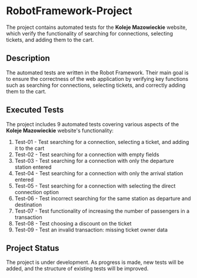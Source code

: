 # RobotFramework-Project

The project contains automated tests for the **Koleje Mazowieckie** website, which verify the functionality of searching for connections, selecting tickets, and adding them to the cart.

## Description

The automated tests are written in the Robot Framework. Their main goal is to ensure the correctness of the web application by verifying key functions such as searching for connections, selecting tickets, and correctly adding them to the cart.

## Executed Tests

The project includes 9 automated tests covering various aspects of the **Koleje Mazowieckie** website's functionality:

1. Test-01 - Test searching for a connection, selecting a ticket, and adding it to the cart
2. Test-02 - Test searching for a connection with empty fields
3. Test-03 - Test searching for a connection with only the departure station entered
4. Test-04 - Test searching for a connection with only the arrival station entered
5. Test-05 - Test searching for a connection with selecting the direct connection option
6. Test-06 - Test incorrect searching for the same station as departure and destination
7. Test-07 - Test functionality of increasing the number of passengers in a transaction
8. Test-08 - Test choosing a discount on the ticket
9. Test-09 - Test an invalid transaction: missing ticket owner data

## Project Status

The project is under development. As progress is made, new tests will be added, and the structure of existing tests will be improved.
